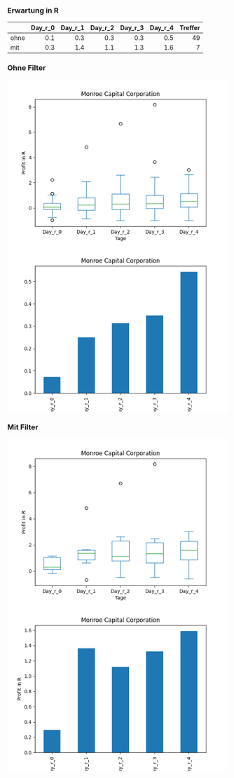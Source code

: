 ### Erwartung in R
|      |   Day_r_0 |   Day_r_1 |   Day_r_2 |   Day_r_3 |   Day_r_4 |   Treffer |
|:-----|----------:|----------:|----------:|----------:|----------:|----------:|
| ohne |       0.1 |       0.3 |       0.3 |       0.3 |       0.5 |        49 |
| mit  |       0.3 |       1.4 |       1.1 |       1.3 |       1.6 |         7 |

### Ohne Filter
![image info](./data/MRCC_box_all.png)
![image info](./data/MRCC_median_all.png)

### Mit Filter
![image info](./data/MRCC_box_filtered.png)
![image info](./data/MRCC_median_filtered.png)